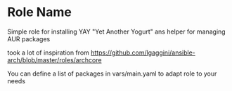 Role Name
=========

Simple role for installing YAY "Yet Another Yogurt" ans helper for managing AUR packages

took a lot of inspiration from https://github.com/lgaggini/ansible-arch/blob/master/roles/archcore

You can define a list of packages in vars/main.yaml to adapt role to your needs


